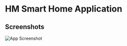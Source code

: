 # HM Smart Home Application


## Screenshots

![App Screenshot](https://github.com/hadismohammadi/smart-home-application/blob/main/images/screenshot.png?raw=true)
